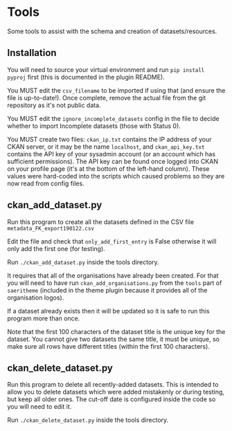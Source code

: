 # Tools

Some tools to assist with the schema and creation of datasets/resources.

## Installation

You will need to source your virtual environment and run `pip install pyproj` first (this is documented in the plugin README).

You MUST edit the `csv_filename` to be imported if using that (and ensure the file is up-to-date!). Once complete, remove the actual file from the git repository as it's not public data.

You MUST edit the `ignore_incomplete_datasets` config in the file to decide whether to import Incomplete datasets (those with Status 0).

You MUST create two files: `ckan_ip.txt` contains the IP address of your CKAN server, or it may be the name `localhost`, and `ckan_api_key.txt` contains the API key of your sysadmin account (or an account which has sufficient permissions). The API key can be found once logged into CKAN on your profile page (it's at the bottom of the left-hand column).
These values were hard-coded into the scripts which caused problems so they are now read from config files.

## ckan_add_dataset.py

Run this program to create all the datasets defined in the CSV file `metadata_FK_export190122.csv`

Edit the file and check that `only_add_first_entry` is False otherwise it will only add the first one (for testing).

Run `./ckan_add_dataset.py` inside the tools directory.

It requires that all of the organisations have already been created.
For that you will need to have run `ckan_add_organisations.py` from
the `tools` part of `saeritheme` (included in the theme plugin because
it provides all of the organisation logos).

If a dataset already exists then it will be updated so it is safe to run this program more than once.

Note that the first 100 characters of the dataset title is the unique key for the dataset.
You cannot give two datasets the same title, it must be unique, so make sure all rows have different titles (within the first 100 characters).

## ckan_delete_dataset.py

Run this program to delete all recently-added datasets.
This is intended to allow you to delete datasets which were added mistakenly or during testing, but keep all older ones.
The cut-off date is configured inside the code so you will need to edit it.

Run `./ckan_delete_dataset.py` inside the tools directory.
